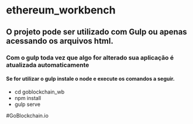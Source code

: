 # ethereum_workbench
## O projeto pode ser utilizado com Gulp ou apenas acessando os arquivos html.

### Com o gulp toda vez que algo for alterado sua aplicação é atualizada automaticamente
#### Se for utilizar o gulp instale o node e execute os comandos a seguir. 
- cd goblockchain_wb 
- npm install
- gulp serve


#GoBlockchain.io
